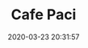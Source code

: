 ---
date: "2020-03-23 20:31:57"
title: "Cafe Paci"
address: "131 King Street, Newtown, NSW 2042"
city: "Sydney"
voucher_link: "https://www.cafepaci.com.au/gift-cards"
delivery_link: ""
image: ""
---